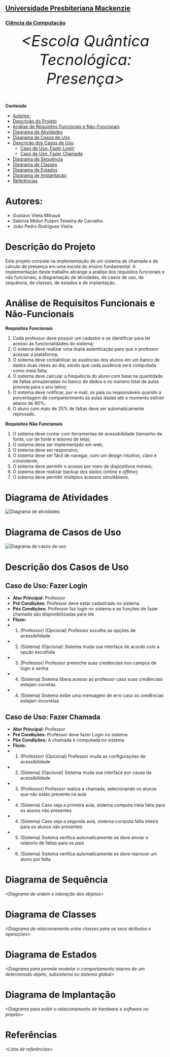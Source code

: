 <h2><a href= "https://www.mackenzie.br">Universidade Presbiteriana Mackenzie</a></h2>
<h3><a href= "https://www.mackenzie.br/graduacao/sao-paulo-higienopolis/ciencia-da-computacao">Ciência da Computação</a></h3>


<font size="+12"><center>
*&lt;Escola Quântica Tecnológica: Presença&gt;*
</center></font>

**Conteúdo**

- [Autores:](#autores)
- [Descrição do Projeto](#descrição-do-projeto)
- [Análise de Requisitos Funcionais e Não-Funcionais](#análise-de-requisitos-funcionais-e-não-funcionais)
- [Diagrama de Atividades](#diagrama-de-atividades)
- [Diagrama de Casos de Uso](#diagrama-de-casos-de-uso)
- [Descrição dos Casos de Uso](#descrição-dos-casos-de-uso)
  - [Caso de Uso: Fazer Login](#caso-de-uso-fazer-login)
  - [Caso de Uso: Fazer Chamada](#caso-de-uso-fazer-chamada)
- [Diagrama de Sequência](#diagrama-de-sequência)
- [Diagrama de Classes](#diagrama-de-classes)
- [Diagrama de Estados](#diagrama-de-estados)
- [Diagrama de Implantação](#diagrama-de-implantação)
- [Referências](#referências)


# Autores:

* Gustavo Vilela Mitraud
* Sabrina Midori Futami Teixeira de Carvalho
* João Pedro Rodrigues Vieira 


# Descrição do Projeto

  Este projeto consiste na implementação de um sistema de chamada e de cálculo de presença em uma escola do ensino fundamental. A implementação deste trabalho abrange a análise dos requisitos funcionais e não funcionais, a diagramação de atividades, de casos de uso, de sequência, de classes, de estados e de implantação.

# Análise de Requisitos Funcionais e Não-Funcionais
**Requisitos Funcionais**
1. Cada professor deve possuir um cadastro e se identificar para ter acesso às funcionalidades do sistema;
2. O sistema deve realizar uma dupla autenticação para que o professor acessar a plataforma;
3. O sistema deve contabilizar as ausências dos alunos em um banco de dados duas vezes ao dia, sendo que cada ausência será computada como meia falta;
4. O sistema deve calcular a frequência do aluno com base na quantidade de faltas armazenadas no banco de dados e no número total de aulas prevista para o ano letivo;
5. O sistema deve notificar, por e-mail, os pais ou responsáveis quando a porcentagem de comparecimento às aulas dadas até o momento estiver abaixo de 80%;
6. O aluno com mais de 25% de faltas deve ser automaticamente reprovado.

**Requisitos Não Funcionais**
1. O sistema deve contar com ferramentas de acessibilidade (tamanho de fonte, cor de fonte e leitores de tela);
2. O sistema deve ser implementado em web;
3. O sistema deve ser responsivo;
4. O sistema deve ser fácil de navegar, com um design intuitivo, claro e consistente;
5. O sistema deve permitir o acesso por meio de dispositivos móveis;
6. O sistema deve realizar backup dos dados (*online* e *offline*);
7. O sistema deve permitir múltiplos acessos simultâneos.
# Diagrama de Atividades

![Diagrama de atividades](/src/diagrama_de_atividades.jpeg)

# Diagrama de Casos de Uso

![Diagrama de casos de uso](/src/casos-de-uso.png)

# Descrição dos Casos de Uso

## Caso de Uso: Fazer Login 
- **Ator Principal**: Professor 
- **Pré Condições**: Professor deve estar cadastrado no sistema 
- **Pós Condições:** Professor faz login no sistema e as funções de fazer chamada são disponibilizadas para ele 
- **Fluxo:**
- 1. (Professor) (Opcional) Professor escolhe as opções de acessibilidade
- 2. (Sistema) (Opcional) Sistema muda sua interface de acordo com a opção escolhida 
- 3. (Professor) Professor preenche suas credênciais nos campos de login e senha
- 4. (Sistema) Sistema libera acesso ao professor caso suas credênciais estejam corretas 
- 4. (Sistema) Sistema exibe uma mensagem de erro caso as credências estejam incorretas 

## Caso de Uso: Fazer Chamada 
- **Ator Principal:** Professor 
- **Pré Condições:** Professor deve fazer Login no sistema  
- **Pós Condições:** A chamada é computada no sistema 
- **Fluxo:** 
- 1. (Professor) (Opcional) Professor muda as configurações de acessibilidade 
- 2. (Sistema) (Opcional) Sistema muda sua interface por causa da acessibilidade 
- 3. (Professor) Professor realiza a chamada, selecionando os alunos que não estão presente na aula 
- 4. (Sistema) Caso seja a primeira aula, sistema computa meia falta para os alunos não presentes 
- 4. (Sistema) Caso seja a segunda aula, sistema computa falta inteira para os alunos não presentes 
- 5. (Sistema) Sistema verifica automaticamente se deve enviar o relatorio de faltas para os pais 
- 6. (Sistema) Sistema verifica automaticamente se deve reprovar um aluno por falta 

# Diagrama de Sequência

*&lt;Diagrama de ordem e interação dos objetos&gt;*

# Diagrama de Classes

*&lt;Diagrama de relacionamento entre classes para os seus atributos e operações&gt;*

# Diagrama de Estados

*&lt;Diagrama para permite modelar o comportamento interno de um determinado objeto, subsistema ou sistema global&gt;*

# Diagrama de Implantação

*&lt;Diagrama para exibir o relacionamento de hardware e software no projeto&gt;*

# Referências

*&lt;Lista de referências&gt;*
